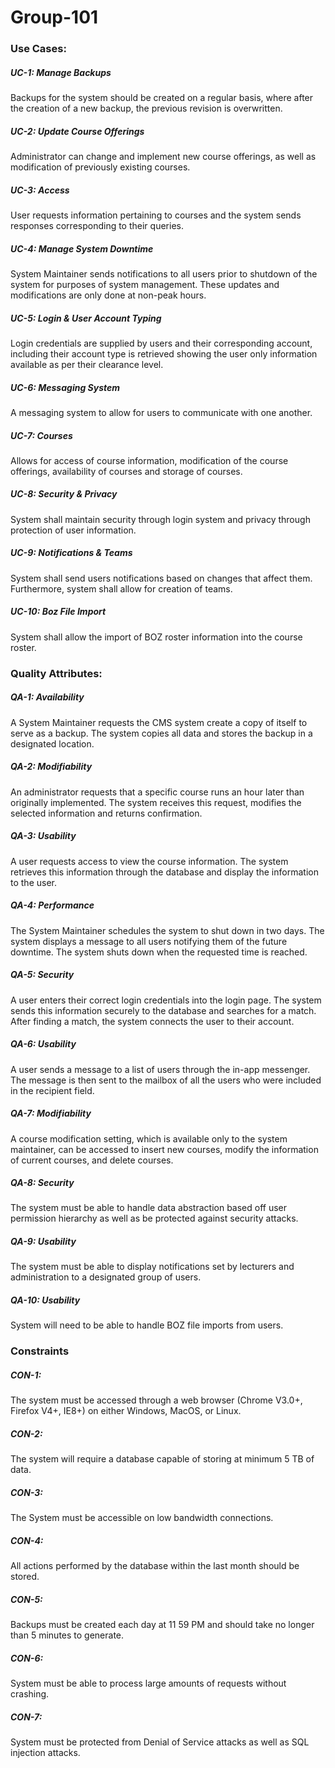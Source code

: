 # Group-101  

### Use Cases:  

##### UC-1: Manage Backups  
Backups for the system should be created on a regular basis, where after the creation of a new backup, the previous revision is overwritten.  
##### UC-2: Update Course Offerings  
Administrator can change and implement new course offerings, as well as modification of previously existing courses.  
##### UC-3: Access  
User requests information pertaining to courses and the system sends responses corresponding to their queries.  
##### UC-4: Manage System Downtime  
System Maintainer sends notifications to all users prior to shutdown of the system for purposes of system management. These updates and modifications are only done at non-peak hours.  
##### UC-5: Login & User Account Typing  
Login credentials are supplied by users and their corresponding account, including their account type is retrieved showing the user only information available as per their clearance level.  
##### UC-6: Messaging System  
A messaging system to allow for users to communicate with one another.  
##### UC-7: Courses  
Allows for access of course information, modification of the course offerings, availability of courses and storage of courses.  
##### UC-8: Security & Privacy  
System shall maintain security through login system and privacy through protection of user information.  
##### UC-9: Notifications & Teams  
System shall send users notifications based on changes that affect them. Furthermore, system shall allow for creation of teams.  
##### UC-10: Boz File Import   
System shall allow the import of BOZ roster information into the course roster.  

### Quality Attributes:

##### QA-1: Availability  
A System Maintainer requests the CMS system create a copy of itself to serve as a backup. The system copies all data and stores the backup in a designated location.  

##### QA-2: Modifiability  
An administrator requests that a specific course runs an hour later than originally implemented. The system receives this request, modifies the selected information and returns confirmation.  

##### QA-3: Usability  
A user requests access to view the course information. The system retrieves this information through the database and display the information to the user.  

##### QA-4: Performance  
The System Maintainer schedules the system to shut down in two days. The system displays a message to all users notifying them of the future downtime. The system shuts down when the requested time is reached.  

##### QA-5: Security  
A user enters their correct login credentials into the login page. The system sends this information securely to the database and searches for a match. After finding a match, the system connects the user to their account.  

##### QA-6: Usability  
A user sends a message to a list of users through the in-app messenger. The message is then sent to the mailbox of all the users who were included in the recipient field.  

##### QA-7: Modifiability  
A course modification setting, which is available only to the system maintainer, can be accessed to insert new courses, modify the information of current courses, and delete courses.  

##### QA-8: Security  
The system must be able to handle data abstraction based off user permission hierarchy as well as be protected against security attacks.  

##### QA-9: Usability  
The system must be able to display notifications set by lecturers and administration to a designated group of users.  

##### QA-10: Usability  
System will need to be able to handle BOZ file imports from users.  

### Constraints  

##### CON-1:  
The system must be accessed through a web browser (Chrome V3.0+, Firefox V4+, IE8+) on either Windows, MacOS, or Linux.  

##### CON-2:  
The system will require a database capable of storing at minimum 5 TB of data.  

##### CON-3:  
The System must be accessible on low bandwidth connections.  

##### CON-4:  
All actions performed by the database within the last month should be stored.  

##### CON-5:  
Backups must be created each day at 11 59 PM and should take no longer than 5 minutes to generate.  

##### CON-6:  
System must be able to process large amounts of requests without crashing.  

##### CON-7:  
System must be protected from Denial of Service attacks as well as SQL injection attacks.  

